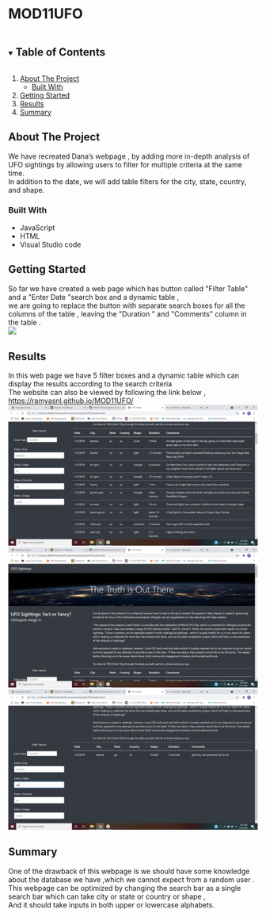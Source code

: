 # MOD11UFO
<!-- TABLE OF CONTENTS -->
<details open="open">
  <summary><h2 style="display: inline-block">Table of Contents</h2></summary>
  <ol>
    <li>
      <a href="#about-the-project" id='about-the-project' class='anchor' aria-hidden='true'>About The Project</a>
      <ul>
        <li><a href="#built-with" id='built-with' class='anchor' aria-hidden='true'>Built With</a></li>
      </ul>
    </li>
    <li>
      <a href="#getting-started" id='getting-started' class='anchor' aria-hidden='true'>Getting Started</a>
<!--       <ul> -->
<!--         <li><a href="#results">Results</a></li> -->
<!--         <li><a href="#installation">Installation</a></li> -->
<!--       </ul> -->
    </li>
    <li><a href='#results' id='results' class='anchor' aria-hidden='true'>Results</a></li>
    <li><a href="#summary"id='summary' class='anchor' aria-hidden='true'>Summary</a></li>
       
  </ol>
</details>



<!-- ABOUT THE PROJECT -->
## About The Project 
We have recreated Dana’s webpage , by adding more in-depth analysis of UFO sightings by allowing users to filter for multiple criteria at the same time.<br/> In addition to the date, we will add table filters for the city, state, country, and shape.<br/>


### Built With

* JavaScript
*  HTML 
* Visual Studio code

<!-- GETTING STARTED -->
## Getting Started

So far we have created a  web page which has button called "Filter Table" and a "Enter Date "search box  and a dynamic table ,<br/>we are going to replace the button with separate search boxes for all the columns of the table , leaving the "Duration " and "Comments" column in the table .<br/>
![](![](https://github.com/ramyasnl/MOD11UFO/blob/main/screenshots/ufo1.png)</br>)


<!-- results -->
## Results

In this web page we have 5 filter boxes and a dynamic table which can display the results according to the search criteria <br/>
The website can also be viewed by following the link below ,
https://ramyasnl.github.io/MOD11UFO/
![](https://github.com/ramyasnl/MOD11UFO/blob/main/screenshots/ufo1.png)</br>
![](https://github.com/ramyasnl/MOD11UFO/blob/main/screenshots/ufo2.png)</br>
![](https://github.com/ramyasnl/MOD11UFO/blob/main/screenshots/ufo3.png)</br>
<!-- Summary -->
## Summary
One of the drawback of this webpage is we should have some knowledge about the database we have ,which we cannot expect from a random user .<br/>
This webpage can be optimized by changing the search bar as a single search bar which can take city or state or country or shape ,<br/>
And it should take inputs in both upper or lowercase alphabets.<br/>


